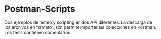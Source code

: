 # Postman-Scripts
Dos ejemplos de testeo y scripting en dos API diferentes. La descarga de los archivos en formato .json permite importar las colecciones en Postman. Los tests contienen comentarios
